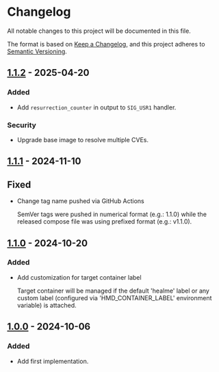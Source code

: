 # Changelog

All notable changes to this project will be documented in this file.

The format is based on [Keep a Changelog](https://keepachangelog.com/en/1.1.0/),
and this project adheres to [Semantic Versioning](https://semver.org/spec/v2.0.0.html).

## [1.1.2] - 2025-04-20

### Added

- Add `resurrection_counter` in output to `SIG_USR1` handler.

### Security

- Upgrade base image to resolve multiple CVEs.

## [1.1.1] - 2024-11-10

## Fixed

- Change tag name pushed via GitHub Actions

  SemVer tags were pushed in numerical format (e.g.: 1.1.0) while the released
  compose file was using prefixed format (e.g.: v1.1.0).

## [1.1.0] - 2024-10-20

### Added

- Add customization for target container label

  Target container will be managed if the default 'healme' label or any custom
  label (configured via 'HMD_CONTAINER_LABEL' environment variable) is attached.

## [1.0.0] - 2024-10-06

### Added

- Add first implementation.

[1.1.2]: https://github.com/ioriomauro/healmydocker/compare/v1.1.1...v1.1.2
[1.1.1]: https://github.com/ioriomauro/healmydocker/compare/v1.1.0...v1.1.1
[1.1.0]: https://github.com/ioriomauro/healmydocker/compare/v1.0.0...v1.1.0
[1.0.0]: https://github.com/ioriomauro/healmydocker/releases/tag/v1.0.0
